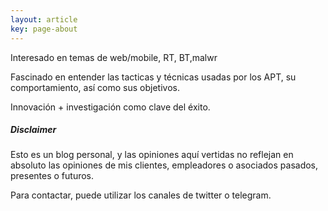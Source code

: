 ```yaml
---
layout: article
key: page-about
---
```



Interesado en temas de web/mobile, RT, BT,malwr

Fascinado en entender las tacticas y técnicas usadas por los APT, su comportamiento, así como sus objetivos.

Innovación + investigación como clave del éxito.

 
##### Disclaimer

Esto es un blog personal, y las opiniones aquí vertidas no reflejan en absoluto las opiniones de mis clientes, empleadores o asociados pasados, presentes o futuros. 


Para contactar, puede utilizar los canales de twitter o telegram.
